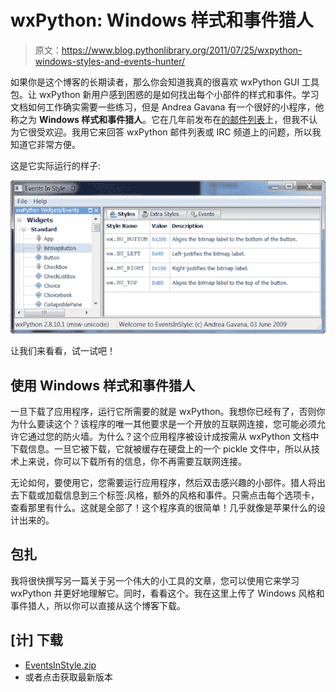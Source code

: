 # wxPython: Windows 样式和事件猎人

> 原文：<https://www.blog.pythonlibrary.org/2011/07/25/wxpython-windows-styles-and-events-hunter/>

如果你是这个博客的长期读者，那么你会知道我真的很喜欢 wxPython GUI 工具包。让 wxPython 新用户感到困惑的是如何找出每个小部件的样式和事件。学习文档如何工作确实需要一些练习，但是 Andrea Gavana 有一个很好的小程序，他称之为 **Windows 样式和事件猎人**。它在几年前发布在[的邮件列表](https://groups.google.com/forum/#!topic/wxpython-dev/fBlHe7ytTvQ)上，但我不认为它很受欢迎。我用它来回答 wxPython 邮件列表或 IRC 频道上的问题，所以我知道它非常方便。

这是它实际运行的样子:

[![](img/632615f72de04ea036759ff05b958d48.png "events_in_style")](https://www.blog.pythonlibrary.org/wp-content/uploads/2011/07/events_in_style.png)

让我们来看看，试一试吧！

## 使用 Windows 样式和事件猎人

一旦下载了应用程序，运行它所需要的就是 wxPython。我想你已经有了，否则你为什么要读这个？该程序的唯一其他要求是一个开放的互联网连接，您可能必须允许它通过您的防火墙。为什么？这个应用程序被设计成按需从 wxPython 文档中下载信息。一旦它被下载，它就被缓存在硬盘上的一个 pickle 文件中，所以从技术上来说，你可以下载所有的信息，你不再需要互联网连接。

无论如何，要使用它，您需要运行应用程序，然后双击感兴趣的小部件。猎人将出去下载或加载信息到三个标签:风格，额外的风格和事件。只需点击每个选项卡，查看那里有什么。这就是全部了！这个程序真的很简单！几乎就像是苹果什么的设计出来的。

## 包扎

我将很快撰写另一篇关于另一个伟大的小工具的文章，您可以使用它来学习 wxPython 并更好地理解它。同时，看看这个。我在这里上传了 Windows 风格和事件猎人，所以你可以直接从这个博客下载。

## [计] 下载

*   [EventsInStyle.zip](https://www.blog.pythonlibrary.org/wp-content/uploads/2011/07/EventsInStyle.zip)
*   或者点击获取最新版本